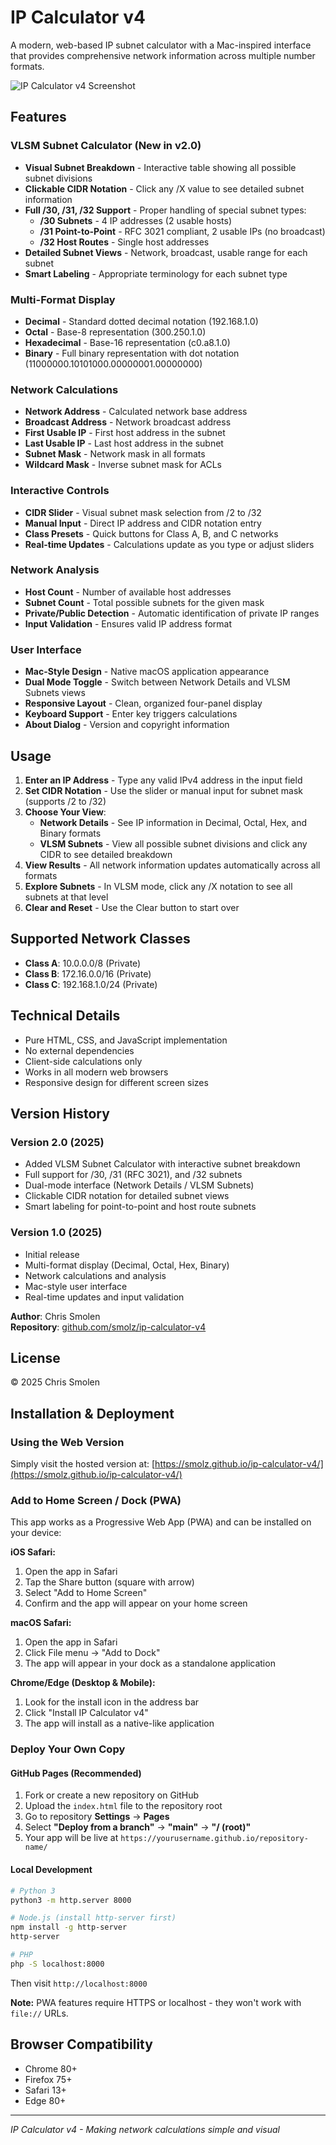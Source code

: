 # IP Calculator v4

A modern, web-based IP subnet calculator with a Mac-inspired interface that provides comprehensive network information across multiple number formats.

![IP Calculator v4 Screenshot](screenshot.png)

## Features

### VLSM Subnet Calculator (New in v2.0)
- **Visual Subnet Breakdown** - Interactive table showing all possible subnet divisions
- **Clickable CIDR Notation** - Click any /X value to see detailed subnet information
- **Full /30, /31, /32 Support** - Proper handling of special subnet types:
  - **/30 Subnets** - 4 IP addresses (2 usable hosts)
  - **/31 Point-to-Point** - RFC 3021 compliant, 2 usable IPs (no broadcast)
  - **/32 Host Routes** - Single host addresses
- **Detailed Subnet Views** - Network, broadcast, usable range for each subnet
- **Smart Labeling** - Appropriate terminology for each subnet type

### Multi-Format Display
- **Decimal** - Standard dotted decimal notation (192.168.1.0)
- **Octal** - Base-8 representation (300.250.1.0)
- **Hexadecimal** - Base-16 representation (c0.a8.1.0)
- **Binary** - Full binary representation with dot notation (11000000.10101000.00000001.00000000)

### Network Calculations
- **Network Address** - Calculated network base address
- **Broadcast Address** - Network broadcast address
- **First Usable IP** - First host address in the subnet
- **Last Usable IP** - Last host address in the subnet
- **Subnet Mask** - Network mask in all formats
- **Wildcard Mask** - Inverse subnet mask for ACLs

### Interactive Controls
- **CIDR Slider** - Visual subnet mask selection from /2 to /32
- **Manual Input** - Direct IP address and CIDR notation entry
- **Class Presets** - Quick buttons for Class A, B, and C networks
- **Real-time Updates** - Calculations update as you type or adjust sliders

### Network Analysis
- **Host Count** - Number of available host addresses
- **Subnet Count** - Total possible subnets for the given mask
- **Private/Public Detection** - Automatic identification of private IP ranges
- **Input Validation** - Ensures valid IP address format

### User Interface
- **Mac-Style Design** - Native macOS application appearance
- **Dual Mode Toggle** - Switch between Network Details and VLSM Subnets views
- **Responsive Layout** - Clean, organized four-panel display
- **Keyboard Support** - Enter key triggers calculations
- **About Dialog** - Version and copyright information

## Usage

1. **Enter an IP Address** - Type any valid IPv4 address in the input field
2. **Set CIDR Notation** - Use the slider or manual input for subnet mask (supports /2 to /32)
3. **Choose Your View**:
   - **Network Details** - See IP information in Decimal, Octal, Hex, and Binary formats
   - **VLSM Subnets** - View all possible subnet divisions and click any CIDR to see detailed breakdown
4. **View Results** - All network information updates automatically across all formats
5. **Explore Subnets** - In VLSM mode, click any /X notation to see all subnets at that level
6. **Clear and Reset** - Use the Clear button to start over

## Supported Network Classes

- **Class A**: 10.0.0.0/8 (Private)
- **Class B**: 172.16.0.0/16 (Private) 
- **Class C**: 192.168.1.0/24 (Private)

## Technical Details

- Pure HTML, CSS, and JavaScript implementation
- No external dependencies
- Client-side calculations only
- Works in all modern web browsers
- Responsive design for different screen sizes

## Version History

### Version 2.0 (2025)
- Added VLSM Subnet Calculator with interactive subnet breakdown
- Full support for /30, /31 (RFC 3021), and /32 subnets
- Dual-mode interface (Network Details / VLSM Subnets)
- Clickable CIDR notation for detailed subnet views
- Smart labeling for point-to-point and host route subnets

### Version 1.0 (2025)
- Initial release
- Multi-format display (Decimal, Octal, Hex, Binary)
- Network calculations and analysis
- Mac-style user interface
- Real-time updates and input validation

**Author**: Chris Smolen  
**Repository**: [github.com/smolz/ip-calculator-v4](https://github.com/smolz/ip-calculator-v4)

## License

© 2025 Chris Smolen

## Installation & Deployment

### Using the Web Version
Simply visit the hosted version at: [https://smolz.github.io/ip-calculator-v4/](https://smolz.github.io/ip-calculator-v4/)

### Add to Home Screen / Dock (PWA)
This app works as a Progressive Web App (PWA) and can be installed on your device:

**iOS Safari:**
1. Open the app in Safari
2. Tap the Share button (square with arrow)
3. Select "Add to Home Screen"
4. Confirm and the app will appear on your home screen

**macOS Safari:**
1. Open the app in Safari
2. Click File menu → "Add to Dock"
3. The app will appear in your dock as a standalone application

**Chrome/Edge (Desktop & Mobile):**
1. Look for the install icon in the address bar
2. Click "Install IP Calculator v4"
3. The app will install as a native-like application

### Deploy Your Own Copy

#### GitHub Pages (Recommended)
1. Fork or create a new repository on GitHub
2. Upload the `index.html` file to the repository root
3. Go to repository **Settings** → **Pages**
4. Select **"Deploy from a branch"** → **"main"** → **"/ (root)"**
5. Your app will be live at `https://yourusername.github.io/repository-name/`

#### Local Development
```bash
# Python 3
python3 -m http.server 8000

# Node.js (install http-server first)
npm install -g http-server
http-server

# PHP
php -S localhost:8000
```
Then visit `http://localhost:8000`

**Note:** PWA features require HTTPS or localhost - they won't work with `file://` URLs.

## Browser Compatibility

- Chrome 80+
- Firefox 75+
- Safari 13+
- Edge 80+

---

*IP Calculator v4 - Making network calculations simple and visual*
